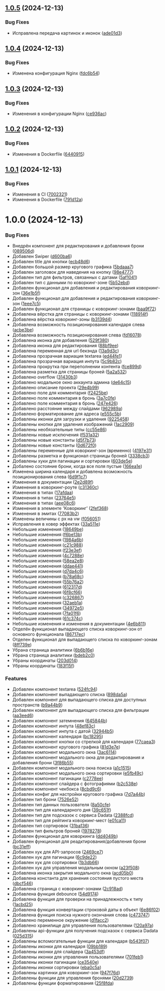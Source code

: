 ## [1.0.5](https://github.com/Mid1i/Kwagga/compare/v1.0.4...v1.0.5) (2024-12-13)


### Bug Fixes

* Исправлена передача картинок и иконок ([ade01d3](https://github.com/Mid1i/Kwagga/commit/ade01d3fe32a3fa25789a1fd2d7a94f0181ed18c))

## [1.0.4](https://github.com/Mid1i/Kwagga/compare/v1.0.3...v1.0.4) (2024-12-13)


### Bug Fixes

* Изменена конфигурация Nginx ([fdc6b54](https://github.com/Mid1i/Kwagga/commit/fdc6b54b0e1e120a8d8983d8989a880c1f3d2281))

## [1.0.3](https://github.com/Mid1i/Kwagga/compare/v1.0.2...v1.0.3) (2024-12-13)


### Bug Fixes

* Изменения в конфигурации Nginx ([ce936ac](https://github.com/Mid1i/Kwagga/commit/ce936acf01e24edce6e32e964f128db92f12035a))

## [1.0.2](https://github.com/Mid1i/Kwagga/compare/v1.0.1...v1.0.2) (2024-12-13)


### Bug Fixes

* Изменения в Dockerfile ([6440915](https://github.com/Mid1i/Kwagga/commit/6440915af6b7108a7a5ca55f909b2495802afb74))

## [1.0.1](https://github.com/Mid1i/Kwagga/compare/v1.0.0...v1.0.1) (2024-12-13)


### Bug Fixes

* Изменения в CI ([7002321](https://github.com/Mid1i/Kwagga/commit/700232174481975c924bac46e8a26947dd4efa24))
* Изменения в Dockerfile ([791d12a](https://github.com/Mid1i/Kwagga/commit/791d12aa2937714bd3755b484ea4a98605f759b9))

# 1.0.0 (2024-12-13)


### Bug Fixes

* Внедрён компонент для редактирования и добавления брони ([089506d](https://github.com/Mid1i/Kwagga/commit/089506da012920c09e0ebe8186ea7faceb879be5))
* Добавлен Swiper ([d600ba6](https://github.com/Mid1i/Kwagga/commit/d600ba6e640131b280791a89c15b395351647652))
* Добавлен title для кнопки ([ecb48d6](https://github.com/Mid1i/Kwagga/commit/ecb48d6cbd5b4cc235189ecdc87edeca2db7a326))
* Добавлен большой размер кругового графика ([5bdaaa7](https://github.com/Mid1i/Kwagga/commit/5bdaaa7a49b99118f33c93a20038c11d4d6ed86e))
* Добавлен заголовок для наведения на кнопку ([98e4777](https://github.com/Mid1i/Kwagga/commit/98e4777ccfc82593b989b46cf64723b23dda406c))
* Добавлен тип для фильтров, связанных с датами ([5af1041](https://github.com/Mid1i/Kwagga/commit/5af10414dd57c5ec65bbcb503e25ecf6a5bf46ea))
* Добавлен тип с данными по коворкинг-зоне ([5b52ebd](https://github.com/Mid1i/Kwagga/commit/5b52ebdf44f0a2d457f124313d21fdcedc7dc7db))
* Добавлен функционал для добавления и редактирования коворкинг-зон ([36e1b5f](https://github.com/Mid1i/Kwagga/commit/36e1b5f6767d055c2af0fb9be6e7c0b174613808))
* Добавлен функционал для добавления и редактирования коворкинг-зон ([1eee7c5](https://github.com/Mid1i/Kwagga/commit/1eee7c52d92871a2154fbf8d0385536fbed0b537))
* Добавлен функционал для страницы с коворкинг-зонами ([baa9f72](https://github.com/Mid1i/Kwagga/commit/baa9f72702dba32d9c4b61711fa1f72bb42ef03d))
* Добавлена вёрстка для страницы с коворкинг-зонами ([118914f](https://github.com/Mid1i/Kwagga/commit/118914ff294981f5719074c2f73cc2d6656b4be2))
* Добавлена вёрстка коворкинг-зоны ([b3139d4](https://github.com/Mid1i/Kwagga/commit/b3139d4633ee9fff4afb58f293da3a8d579e17f3))
* Добавлена возможность позиционирования календаря слева ([acbe3be](https://github.com/Mid1i/Kwagga/commit/acbe3be6e9737f74b86afd99c33b89f4234908ba))
* Добавлена возможность позиционирования слева ([fd16078](https://github.com/Mid1i/Kwagga/commit/fd1607803329ac2989a7e52c820d75d0be7e4ee6))
* Добавлена иконка для добавления ([529f380](https://github.com/Mid1i/Kwagga/commit/529f3807194cdf4419dd1c723321834930bea882))
* Добавлена иконка для редактирования ([88bf9ee](https://github.com/Mid1i/Kwagga/commit/88bf9eeaaadd91f8179a7b41e761abed872e9739))
* Добавлена переменная для url бекэнда ([13a9d3c](https://github.com/Mid1i/Kwagga/commit/13a9d3c8e0e1549812d30ee88f9a5d81a05aead6))
* Добавлена прозрачная вариация textarea ([ed44fe1](https://github.com/Mid1i/Kwagga/commit/ed44fe1dbfa8af5016b7c45c69de121d251533c8))
* Добавлена прозрачная вариация инпута ([5c9b82c](https://github.com/Mid1i/Kwagga/commit/5c9b82c178191bbd74dab09fc59e0d61fb8456d6))
* Добавлена прокрутка при переполнении контента ([fce899d](https://github.com/Mid1i/Kwagga/commit/fce899df934a9aaec3ae03716804eb2089f16f52))
* Добавлена разметка для страницы броней ([5a2a532](https://github.com/Mid1i/Kwagga/commit/5a2a532344a2d840fbcf86900c4987ecf746173c))
* Добавлено overflow ([31430b3](https://github.com/Mid1i/Kwagga/commit/31430b398f871236f67503a2964358ecc315892c))
* Добавлено модальное окно аккаунта админа ([de64c15](https://github.com/Mid1i/Kwagga/commit/de64c15de38f710d312bd0231570644f636819b6))
* Добавлено описание проекта ([29e4b99](https://github.com/Mid1i/Kwagga/commit/29e4b99e6d035664bf3f9f7640a71f310a462b50))
* Добавлено поле для комментария ([f2425be](https://github.com/Mid1i/Kwagga/commit/f2425bec495972d7f776be092251e1b7c76c6a30))
* Добавлено поле комментария в бронь ([3a7c0fe](https://github.com/Mid1i/Kwagga/commit/3a7c0feabc1f118d24d35de05322d3c6e7554ea6))
* Добавлено поле комментария в бронь ([247e426](https://github.com/Mid1i/Kwagga/commit/247e426f91cf1bc2ee3753d72ba9da7ecdbb55aa))
* Добавлено расстояние между слайдами ([962989a](https://github.com/Mid1i/Kwagga/commit/962989ab8ccb4ee7e4c52aea588876a36d027009))
* Добавлено форматирование для адреса ([e555c5b](https://github.com/Mid1i/Kwagga/commit/e555c5b75ef72ec81eab8f13ccf4a9bf4735bdf7))
* Добавлены иконки для загрузки и удаления ([9225458](https://github.com/Mid1i/Kwagga/commit/92254585abc1ae4f2215e3b6a439f6e3cad4b41d))
* Добавлены кнопки для удаления изображений ([1ac2909](https://github.com/Mid1i/Kwagga/commit/1ac2909603be01bd61d7a4c279a8b4c7e3fe5173))
* Добавлены необязательные типы ([cc55e86](https://github.com/Mid1i/Kwagga/commit/cc55e86a713249d1baef19e6029772daf4f4955f))
* Добавлены новые исключения ([f531a32](https://github.com/Mid1i/Kwagga/commit/f531a32380e1ad61b6ee6afc73c8b470ea5b2042))
* Добавлены новые константы ([d5f7b73](https://github.com/Mid1i/Kwagga/commit/d5f7b732bdb5408633b8ce265428eb308823cc6c))
* Добавлены новые константы ([0d672f0](https://github.com/Mid1i/Kwagga/commit/0d672f0d3fcbb204979c5a75f0c1691f574b6605))
* Добавлены переменные для коворкинг-зон (временно) ([4197e31](https://github.com/Mid1i/Kwagga/commit/4197e312d39b72ac30b70fbea2e95b2f3434c8e1))
* Добавлены разметка и функционал страницы броней ([3338cb3](https://github.com/Mid1i/Kwagga/commit/3338cb3fcb6b770086bbc270cd4af88113616683))
* Добавлены хуки для пагинации и сортировки ([603de5e](https://github.com/Mid1i/Kwagga/commit/603de5e7d6219bcd622070238893c3abb74eaaaa))
* Добалено состояние брони, когда все поля пустые ([166ea1e](https://github.com/Mid1i/Kwagga/commit/166ea1eef27a1dce1dedd8e4740cd91a459aaddd))
* Изменена ширина календаря и добавлена возможность позиционирования слева ([6d9f1c7](https://github.com/Mid1i/Kwagga/commit/6d9f1c73376c32c296693173ea282e1e99323482))
* Изменения в документации ([2e2d89f](https://github.com/Mid1i/Kwagga/commit/2e2d89fe11c55fd37748d9c4a1a41f3aeb6ba5c6))
* Изменения в коворкинг-роуте ([c31360c](https://github.com/Mid1i/Kwagga/commit/c31360c1c6ee59e339b813fd9bb1bf80f46a4eaa))
* Изменения в типах ([17afdaa](https://github.com/Mid1i/Kwagga/commit/17afdaaf0555bd72e4ef9c233dba2d88e5b5595b))
* Изменения в типах ([23764e5](https://github.com/Mid1i/Kwagga/commit/23764e5a0e968b6d8cf2fce67c4d14ef561c595f))
* Изменения в типах ([aee08c6](https://github.com/Mid1i/Kwagga/commit/aee08c6360da9436ee234890d69efad5fa2c5d86))
* Изменения в элементе 'Коворкинг' ([2fef368](https://github.com/Mid1i/Kwagga/commit/2fef36852ffa8dba08343d5215204b803259b81a))
* Изменения в эмитах ([77083b2](https://github.com/Mid1i/Kwagga/commit/77083b2279090a484b7c5bd5092c6761bc254311))
* Изменены величины с px на vw ([f056051](https://github.com/Mid1i/Kwagga/commit/f056051ca321951c3d48e976ffb3ea30ac0ba8cf))
* Исправления в ховер эффектах ([33a511e](https://github.com/Mid1i/Kwagga/commit/33a511eba9cdf3e23387566c3d547ceffbff83bd))
* Небольшие изменения ([18649be](https://github.com/Mid1i/Kwagga/commit/18649be1e15688aa43fe20cceede1ed36eda94d1))
* Небольшие изменения ([f6be13b](https://github.com/Mid1i/Kwagga/commit/f6be13b92e4fc60370df66dc44e6af658e26b5c3))
* Небольшие изменения ([1984a6b](https://github.com/Mid1i/Kwagga/commit/1984a6b7a37b963c947e19243021493435cacdc8))
* Небольшие изменения ([c21c988](https://github.com/Mid1i/Kwagga/commit/c21c9884fa0aeda8f9e5e9d3c0680dcf03cf498e))
* Небольшие изменения ([f23e3ef](https://github.com/Mid1i/Kwagga/commit/f23e3efe060108b201bba0c975e00b8a74be044d))
* Небольшие изменения ([4c7288e](https://github.com/Mid1i/Kwagga/commit/4c7288e03540821256e34c3fa1546108f861193a))
* Небольшие изменения ([58ea2e8](https://github.com/Mid1i/Kwagga/commit/58ea2e8e2a7c62203742e1ad020a9bcae35f0556))
* Небольшие изменения ([ddae441](https://github.com/Mid1i/Kwagga/commit/ddae4412fdec52efffae33fad70a94b3db39a200))
* Небольшие изменения ([d7da4c6](https://github.com/Mid1i/Kwagga/commit/d7da4c668b6e812bf6b0e4675b32e6db45e72ee8))
* Небольшие изменения ([b78a68c](https://github.com/Mid1i/Kwagga/commit/b78a68c6d7c191c3f6074cee29822415d897b563))
* Небольшие изменения ([55b76a2](https://github.com/Mid1i/Kwagga/commit/55b76a235b6f7fb5e745577d7899c98ed22cea12))
* Небольшие изменения ([612317d](https://github.com/Mid1i/Kwagga/commit/612317d17539e5b1182d0401fe53ac5f7d882970))
* Небольшие изменения ([6f8cf66](https://github.com/Mid1i/Kwagga/commit/6f8cf661cf68727d7c3c28d0a65664ba04f9f708))
* Небольшие изменения ([c326867](https://github.com/Mid1i/Kwagga/commit/c326867d854f409ea094f286f162e07a0deb107d))
* Небольшие изменения ([32aeb1a](https://github.com/Mid1i/Kwagga/commit/32aeb1a4ba7e3ddffac098c3826010aab32d5068))
* Небольшие изменения ([34972e5](https://github.com/Mid1i/Kwagga/commit/34972e589fa8b349d4dac3286a6672cde3115bdd))
* Небольшие изменения ([7fa01f6](https://github.com/Mid1i/Kwagga/commit/7fa01f6a72eeea1e6819bdb77c39c718ff3d396a))
* Небольшие изменения ([61c374c](https://github.com/Mid1i/Kwagga/commit/61c374c56bedf6654663c0fc09ae5b189280f717))
* Небольшие изменения и изменения в документации ([4e6b811](https://github.com/Mid1i/Kwagga/commit/4e6b81102be5017eee20d349db5178b98720c6a0))
* Отделён функционал выпадающего списка коворкинг-зон от основного функционала ([86717ec](https://github.com/Mid1i/Kwagga/commit/86717ec5e730eb6a26bc3e61980a0d8a87bfb15c))
* Отделен функционал для выпадающего списка по коворкинг-зонам ([8ff739e](https://github.com/Mid1i/Kwagga/commit/8ff739efc8b0a2756aa9e5ed3910bdf78f8a21b1))
* Убрана страница аналитики ([6b6b16e](https://github.com/Mid1i/Kwagga/commit/6b6b16ee2a532ef7d6d9b9a94885c81e0dfe889c))
* Убрана страница аналитики ([bdeb2c0](https://github.com/Mid1i/Kwagga/commit/bdeb2c0c9f3cef83e7011b045e69d571b299b0f4))
* Убраны координаты ([203d014](https://github.com/Mid1i/Kwagga/commit/203d014f6d0833dc3934e554ae9355524a1bc0c0))
* Убраны координаты ([183f15f](https://github.com/Mid1i/Kwagga/commit/183f15f1d9ed0287cc2c45265438a2271c466a3c))


### Features

* Добавлен компонент textarea ([524fc94](https://github.com/Mid1i/Kwagga/commit/524fc94128ab7d317e1dd3a71ee02d6cc6fc211d))
* Добавлен компонент выпадающего списка ([898da5a](https://github.com/Mid1i/Kwagga/commit/898da5ae8915960ae8f7c726a8af7d7d65ba876b))
* Добавлен компонент для выпадающего списка для доступных пространств ([b9a44b9](https://github.com/Mid1i/Kwagga/commit/b9a44b9bea4366774e4760f7bff6b3038c3c51a8))
* Добавлен компонент для выпадающего списка для фильтрации ([aa3eed6](https://github.com/Mid1i/Kwagga/commit/aa3eed67ccb9c63e7a298806145b9586170f492c))
* Добавлен компонент затемнения ([645844b](https://github.com/Mid1i/Kwagga/commit/645844b6daafafb5e7d8efb723fd56af054ff905))
* Добавлен компонент инпута ([48ef83c](https://github.com/Mid1i/Kwagga/commit/48ef83cc201ee68bea0e51e3eea399d98224faeb))
* Добавлен компонент инпута с датой ([32944b5](https://github.com/Mid1i/Kwagga/commit/32944b54babe6dd20601bec335472d418902c384))
* Добавлен компонент календаря ([bc18295](https://github.com/Mid1i/Kwagga/commit/bc18295ec85f2a8ac0bd11a88342fe383051eba1))
* Добавлен компонент кнопки со стрелкой для календаря ([77caea3](https://github.com/Mid1i/Kwagga/commit/77caea35f65fd33850c64ee6d38b55dc32be33ef))
* Добавлен компонент кругового графика ([81d3e7e](https://github.com/Mid1i/Kwagga/commit/81d3e7e006359e56ec30364b9281e10606e29b31))
* Добавлен компонент модального окна ([3ac6114](https://github.com/Mid1i/Kwagga/commit/3ac61147b308a54bbacdf77d2701952e7991efe2))
* Добавлен компонент модального окна для редактирования и добавления брони ([3f86b55](https://github.com/Mid1i/Kwagga/commit/3f86b55eaae162d4e88a85bcaa19a5293491fc16))
* Добавлен компонент модального окна поиска ([a1c1515](https://github.com/Mid1i/Kwagga/commit/a1c1515779882e91fd1d96eb40135b9ce2f30870))
* Добавлен компонент модального окна сортировки ([e5fb49c](https://github.com/Mid1i/Kwagga/commit/e5fb49c1fa85d4d4122a745fd7bb18430afe08f0))
* Добавлен компонент пагинации ([c2778ee](https://github.com/Mid1i/Kwagga/commit/c2778eeecd38f7efd516440588de12233e1f73e7))
* Добавлен компонент слайдера с фотографиями ([b2c538e](https://github.com/Mid1i/Kwagga/commit/b2c538e35fbf78cc4930da644264f2806680fd66))
* Добавлен компонент чекбокса ([8cbd9c6](https://github.com/Mid1i/Kwagga/commit/8cbd9c6d6a35695e030b581a7849e6b48333d015))
* Добавлен конфиг для настройки кругового графика ([7d7a44b](https://github.com/Mid1i/Kwagga/commit/7d7a44b55c883c47397b985ec2b7438cd105f705))
* Добавлен тип брони ([7526e52](https://github.com/Mid1i/Kwagga/commit/7526e52b952137853de36ecfd5b3219732531b46))
* Добавлен тип данных пользователя ([8a50cfe](https://github.com/Mid1i/Kwagga/commit/8a50cfe24fca65704060a666e25da75980081fe4))
* Добавлен тип для календарного дня ([39c651f](https://github.com/Mid1i/Kwagga/commit/39c651f8964c6e349b5e775b40688fb87104a060))
* Добавлен тип для подсказок с сервиса Dadata ([2388fcd](https://github.com/Mid1i/Kwagga/commit/2388fcddde1010c9f256f3d1490104db4fc0ef24))
* Добавлен тип для рейтинга коворкинг-мест ([e01ca11](https://github.com/Mid1i/Kwagga/commit/e01ca114693eef3fe5a4a26dc8431766ef89177a))
* Добавлен тип сортировок ([31ba136](https://github.com/Mid1i/Kwagga/commit/31ba136361a1d58c4020ba9c0da8816cf1a5c69e))
* Добавлен тип фильтров броней ([1978278](https://github.com/Mid1i/Kwagga/commit/19782786be7dbc8a0cc6d6349502746f6b84f731))
* Добавлен функционал для коворкинга ([dd4049b](https://github.com/Mid1i/Kwagga/commit/dd4049b33e0e1ab79b457e60ffa8a448ddca2c4e))
* Добавлен функционал для реадктирования/добавления брони ([bc31eff](https://github.com/Mid1i/Kwagga/commit/bc31eff7dbd9aa82f09d9d14e80a9d977cf9031a))
* Добавлен хук для API-запросов ([2469ce7](https://github.com/Mid1i/Kwagga/commit/2469ce71ca12377be8cc2d4736bf7ea7b210d1cf))
* Добавлен хук для пагинации ([6c9de22](https://github.com/Mid1i/Kwagga/commit/6c9de2233b7f1b18452b4e6f562b1504d5f4af52))
* Добавлен хук для сортировки ([1b3db66](https://github.com/Mid1i/Kwagga/commit/1b3db66fefb36e756191c6c1e7156653c52a904f))
* Добавлен хук для управления модальным окном ([a23f508](https://github.com/Mid1i/Kwagga/commit/a23f5083a6018e1ef70995eb6ed8cb07fbab8ecf))
* Добавлена иконка закрытия модального окна ([acd05b0](https://github.com/Mid1i/Kwagga/commit/acd05b06b7ba57e4b3441b7ec56a23bdefe624e7))
* Добавлена константа для хранения состояния пустого места ([dbcf546](https://github.com/Mid1i/Kwagga/commit/dbcf546f4819cc6762e9c0c946b1201a1778dace))
* Добавлена страница с коворкинг-зонами ([2c918ad](https://github.com/Mid1i/Kwagga/commit/2c918adba28ad5d29544f2f50eee020f0e5cafef))
* Добавлена функция debounce ([54d9174](https://github.com/Mid1i/Kwagga/commit/54d9174f22c9073884075bf2708ae9ed65435815))
* Добавлена функция для проверки на принадлежность к типу ([1acbd25](https://github.com/Mid1i/Kwagga/commit/1acbd2544911d90647e5734ccd16b47208a8c508))
* Добавлена функция конвертации строковой даты в объект ([6e86f02](https://github.com/Mid1i/Kwagga/commit/6e86f02d29a98c066da52f3e8cad9c6965f2bc34))
* Добавлена функция поиска нужного окончания слова ([c473747](https://github.com/Mid1i/Kwagga/commit/c4737470afefe6b3cce8aa173901f87ef69881ff))
* Добавлено переменное окружение ([d1facc2](https://github.com/Mid1i/Kwagga/commit/d1facc2f846de9b8d41872abd66c670368e40908))
* Добавлено хранилище для управления пользователями ([120a97a](https://github.com/Mid1i/Kwagga/commit/120a97a861a814433b7872bb6eaedecf14357292))
* Добавлены api-функции для получения подсказок с сервиса Dadata ([025d315](https://github.com/Mid1i/Kwagga/commit/025d31549fd621701718073f140c84cf5b50d70c))
* Добавлены вспомогательные функции для календаря ([b543f07](https://github.com/Mid1i/Kwagga/commit/b543f073467201a4946d54e62c8e6d6f2756a175))
* Добавлены иконки для календаря ([09bb189](https://github.com/Mid1i/Kwagga/commit/09bb1893cfd57aaabce793dd14d8c770ec6b0994))
* Добавлены иконки для слайдера ([3a453df](https://github.com/Mid1i/Kwagga/commit/3a453dfd41a1150d239fc41759d270cdc578293f))
* Добавлены иконки для управления пользователями ([701feb1](https://github.com/Mid1i/Kwagga/commit/701feb13fa8bf3e26fcf41528ed76c93740f457b))
* Добавлены иконки пагинации ([ce3540e](https://github.com/Mid1i/Kwagga/commit/ce3540e2e08f04afa78158d452675bdb7fcab452))
* Добавлены иконки сортировки ([eba0c5a](https://github.com/Mid1i/Kwagga/commit/eba0c5a68433d3bda9abebbd4709928dab3771f3))
* Добавлены картинки для коворкинг-зон ([947f76d](https://github.com/Mid1i/Kwagga/commit/947f76d42fabe52101e9512b9d149be2097c63a4))
* Добавлены функции для управления бронями ([20d2739](https://github.com/Mid1i/Kwagga/commit/20d2739a64e4d4c315111171821d8b2288bd6a7c))
* Добавлены функции форматирования ([25f8fda](https://github.com/Mid1i/Kwagga/commit/25f8fda917c867e8d7ea292bf8266c750c8ae554))
